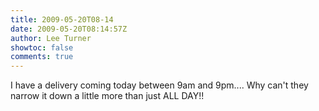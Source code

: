 ```yaml
---
title: 2009-05-20T08-14
date: 2009-05-20T08:14:57Z
author: Lee Turner
showtoc: false
comments: true
---
```


I have a delivery coming today between 9am and 9pm.... Why can't they narrow it down a little more than just ALL DAY!!


